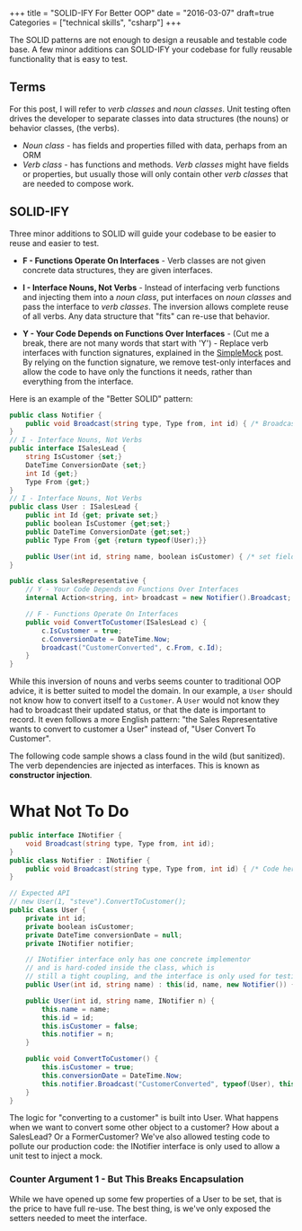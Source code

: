 +++
title = "SOLID-IFY For Better OOP"
date = "2016-03-07"
draft=true
Categories = ["technical skills", "csharp"]
+++

The SOLID patterns are not enough to design a reusable and testable code base. A
few minor additions can SOLID-IFY your codebase for fully reusable functionality
that is easy to test.

## Terms

For this post, I will refer to _verb classes_ and _noun classes_. Unit testing
often drives the developer to separate classes into data structures (the nouns)
or behavior classes, (the verbs).

* _Noun class_ - has fields and properties filled with data, perhaps from an ORM
* _Verb class_ - has functions and methods. _Verb classes_ might have fields or properties, but usually those will only contain other _verb classes_ that are needed to compose work.

## SOLID-IFY

Three minor additions to SOLID will guide your codebase to be easier to reuse
and easier to test.

* **F - Functions Operate On Interfaces** - Verb classes are not given concrete
  data structures, they are given interfaces.

* **I - Interface Nouns, Not Verbs** - Instead of interfacing verb functions
  and injecting them into a _noun class_, put interfaces on _noun classes_ and
  pass the interface to _verb classes_. The inversion allows complete reuse of
  all verbs. Any data structure that "fits" can re-use that behavior.
- **Y - Your Code Depends on Functions Over Interfaces** - (Cut me a break,
  there are not many words that start with 'Y') - Replace verb interfaces with
  function signatures, explained in the
  [SimpleMock](http://deliberate-software.com/simplemock-unit-test-mocking/)
  post. By relying on the function signature, we remove test-only interfaces and
  allow the code to have only the functions it needs, rather than everything
  from the interface.

Here is an example of the "Better SOLID" pattern:

``` csharp
public class Notifier {
    public void Broadcast(string type, Type from, int id) { /* Broadcast code here ...*/ }
}
// I - Interface Nouns, Not Verbs
public interface ISalesLead {
    string IsCustomer {set;}
    DateTime ConversionDate {set;}
    int Id {get;}
    Type From {get;}
}
// I - Interface Nouns, Not Verbs
public class User : ISalesLead {
    public int Id {get; private set;}
    public boolean IsCustomer {get;set;}
    public DateTime ConversionDate {get;set;}
    public Type From {get {return typeof(User);}}

    public User(int id, string name, boolean isCustomer) { /* set fields..*/ }
}

public class SalesRepresentative {
    // Y - Your Code Depends on Functions Over Interfaces
    internal Action<string, int> broadcast = new Notifier().Broadcast;

    // F - Functions Operate On Interfaces
    public void ConvertToCustomer(ISalesLead c) {
        c.IsCustomer = true;
        c.ConversionDate = DateTime.Now;
        broadcast("CustomerConverted", c.From, c.Id);
    }
}
```

While this inversion of nouns and verbs seems counter to traditional OOP advice,
it is better suited to model the domain. In our example, a ```User``` should not
know how to convert itself to a ```Customer```. A ```User``` would not know they
had to broadcast their updated status, or that the date is important to record.
It even follows a more English pattern: "the Sales Representative wants to
convert to customer a User" instead of, "User Convert To Customer".

The following code sample shows a class found in the wild (but sanitized). The
verb dependencies are injected as interfaces. This is known as **constructor
injection**.

# What Not To Do

``` csharp
public interface INotifier {
    void Broadcast(string type, Type from, int id);
}
public class Notifier : INotifier {
    public void Broadcast(string type, Type from, int id) { /* Code here ...*/ }
}

// Expected API
// new User(1, "steve").ConvertToCustomer();
public class User {
    private int id;
    private boolean isCustomer;
    private DateTime conversionDate = null;
    private INotifier notifier;

    // INotifier interface only has one concrete implementor
    // and is hard-coded inside the class, which is
    // still a tight coupling, and the interface is only used for testing
    public User(int id, string name) : this(id, name, new Notifier()) {}

    public User(int id, string name, INotifier n) {
        this.name = name;
        this.id = id;
        this.isCustomer = false;
        this.notifier = n;
    }

    public void ConvertToCustomer() {
        this.isCustomer = true;
        this.conversionDate = DateTime.Now;
        this.notifier.Broadcast("CustomerConverted", typeof(User), this.Id);
    }
}

```

The logic for "converting to a customer" is built into User. What happens when
we want to convert some other object to a customer? How about a SalesLead? Or a
FormerCustomer? We've also allowed testing code to pollute our production code:
the INotifier interface is only used to allow a unit test to inject a mock.


### Counter Argument 1 - But This Breaks Encapsulation

While we have opened up some few properties of a User to be set, that is the
price to have full re-use. The best thing, is we've only exposed the setters
needed to meet the interface.
